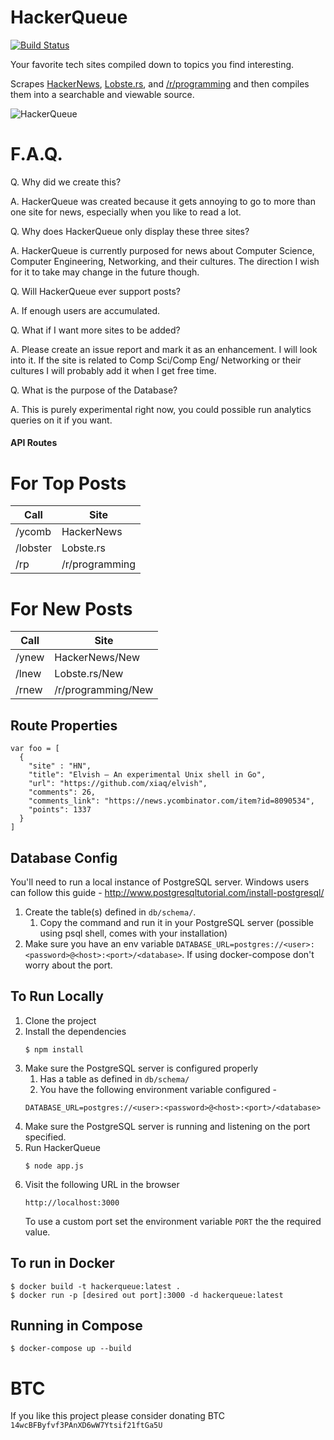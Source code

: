 HackerQueue
=========
[![Build Status](https://travis-ci.org/frankcash/HackerQueue.svg?branch=master)](https://travis-ci.org/frankcash/HackerQueue)

Your favorite tech sites compiled down to topics you find interesting.

Scrapes [HackerNews](https://news.ycombinator.com/), [Lobste.rs](https://lobste.rs/), and [/r/programming](https://www.reddit.com/r/programming) and then compiles them into a searchable and viewable source.

![HackerQueue](https://raw.githubusercontent.com/frankcash/HackerQueue/master/images/example.png)


F.A.Q.
===

Q. Why did we create this?

A. HackerQueue was created because it gets annoying to go to more than one site for news, especially when you like to read a lot.

Q. Why does HackerQueue only display these three sites?

A. HackerQueue is currently purposed for news about Computer Science, Computer Engineering, Networking, and their cultures.  The direction I wish for it to take may change in the future though.

Q. Will HackerQueue ever support posts?

A. If enough users are accumulated.

Q. What if I want more sites to be added?

A. Please create an issue report and mark it as an enhancement.  I will look into it.  If the site is related to Comp Sci/Comp Eng/ Networking or their cultures I will probably add it when I get free time.

Q. What is the purpose of the Database?

A. This is purely experimental right now, you could possible run analytics queries on it if you want.


#### API Routes


For Top Posts
==

| Call  | Site |
| ------------- | ------------- |
| /ycomb    | HackerNews  |
| /lobster  | Lobste.rs  |
| /rp       | /r/programming  |



For New Posts
==

| Call  | Site |
| ------------- | ------------- |
| /ynew  | HackerNews/New  |
| /lnew  | Lobste.rs/New  |
| /rnew  | /r/programming/New  |


## Route Properties
```
var foo = [
  {
    "site" : "HN",
    "title": "Elvish – An experimental Unix shell in Go",
    "url": "https://github.com/xiaq/elvish",
    "comments": 26,
    "comments_link": "https://news.ycombinator.com/item?id=8090534",
    "points": 1337
  }
]
```

## Database Config
You'll need to run a local instance of PostgreSQL server.
Windows users can follow this guide - http://www.postgresqltutorial.com/install-postgresql/
1. Create the table(s) defined in `db/schema/`.
    1. Copy the command and run it in your PostgreSQL server (possible using psql shell, comes with your installation)
2. Make sure you have an env variable `DATABASE_URL=postgres://<user>:<password>@<host>:<port>/<database>`.  If using docker-compose don't worry about the port.


## To Run Locally
1. Clone the project
2. Install the dependencies 
    ```
    $ npm install
    ```
3. Make sure the PostgreSQL server is configured properly
    1. Has a table as defined in `db/schema/`
    2. You have the following environment variable configured -
    ```
    DATABASE_URL=postgres://<user>:<password>@<host>:<port>/<database>
    ```
3. Make sure the PostgreSQL server is running and listening on the port specified.
4. Run HackerQueue
    ```
    $ node app.js
    ```
5. Visit the following URL in the browser
    ```
    http://localhost:3000
    ```
    To use a custom port set the environment variable `PORT` the the required value.


## To run in Docker
```
$ docker build -t hackerqueue:latest .   
$ docker run -p [desired out port]:3000 -d hackerqueue:latest
```

## Running in Compose
```
$ docker-compose up --build
```

# BTC

If you like this project please consider donating BTC `14wcBFByfvf3PAnXD6wW7Ytsif21ftGa5U`
